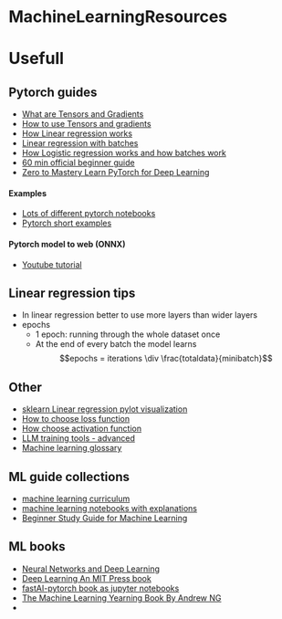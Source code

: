 # MachineLearningResources
# Usefull

## Pytorch guides
- [What are Tensors and Gradients](https://medium.com/jovian-io/pytorch-basics-tensors-and-gradients-eb2f6e8a6eee)
- [How to use Tensors and gradients](https://www.deeplearningwizard.com/deep_learning/practical_pytorch/pytorch_gradients/)
- [How Linear regression works](https://www.deeplearningwizard.com/deep_learning/practical_pytorch/pytorch_linear_regression/)
- [Linear regression with batches](https://machinelearningmastery.com/training-a-linear-regression-model-in-pytorch/)
- [How Logistic regression works and how batches work](https://www.deeplearningwizard.com/deep_learning/practical_pytorch/pytorch_logistic_regression/)
- [60 min official beginner guide](https://pytorch.org/tutorials/beginner/deep_learning_60min_blitz.html)
- [Zero to Mastery Learn PyTorch for Deep Learning](https://www.learnpytorch.io)
#### Examples

- [Lots of different pytorch notebooks](https://github.com/rochitasundar/Intro-To-Deep-Learning-With-PyTorch/tree/master)
- [Pytorch short examples](https://github.com/yunjey/pytorch-tutorial)
#### Pytorch model to web (ONNX)

- [Youtube tutorial](https://www.youtube.com/watch?si=l4MavOxJtg9KJ_of&fbclid=IwAR1zaDopYhEHV_svqBTC3v307rKbeHKC-AUhAgNg8IZL69xK-6NC0pcHqU4&v=Vs730jsRgO8&feature=youtu.be)

## Linear regression tips

- In linear regression better to use more layers than wider layers
- epochs
  - 1 epoch: running through the whole dataset once
  - At the end of every batch the model learns 
$$epochs = iterations \div \frac{totaldata}{minibatch}$$

## Other

- [sklearn Linear regression pylot visualization](https://www.kaggle.com/code/sandhyakrishnan02/simple-linear-regression-plotly-visualization?scriptVersionId=133830932)
- [How to choose loss function](https://machinelearningmastery.com/how-to-choose-loss-functions-when-training-deep-learning-neural-networks/)
- [How choose activation function](https://machinelearningmastery.com/choose-an-activation-function-for-deep-learning/)
- [LLM training tools - advanced](https://github.com/stas00/ml-engineering/tree/master)
- [Machine learning glossary](https://developers.google.com/machine-learning/glossary)
## ML guide collections
- [machine learning curriculum](https://github.com/off99555/machine-learning-curriculum)
- [machine learning notebooks with explanations](https://github.com/ritchieng/machine-learning-nanodegree)
- [Beginner Study Guide for Machine Learning](https://github.com/maithstartup/machine-learning-guide)
## ML books
- [Neural Networks and Deep Learning](http://neuralnetworksanddeeplearning.com/index.html)
- [Deep Learning An MIT Press book](https://www.deeplearningbook.org)
- [fastAI-pytorch book as jupyter notebooks](https://github.com/fastai/fastbook)
- [The Machine Learning Yearning Book By Andrew NG](https://info.deeplearning.ai/machine-learning-yearning-book#MYL-form)
- 
